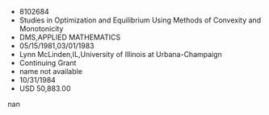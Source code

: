 
* 8102684
* Studies in Optimization and Equilibrium Using Methods of Convexity and Monotonicity
* DMS,APPLIED MATHEMATICS
* 05/15/1981,03/01/1983
* Lynn McLinden,IL,University of Illinois at Urbana-Champaign
* Continuing Grant
*   name not available
* 10/31/1984
* USD 50,883.00

nan
